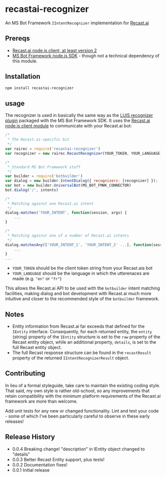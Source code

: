 recastai-recognizer
===================

An MS Bot Framework `IIntentRecognizer` implementation for [Recast.ai](https://recast.ai)

## Prereqs
* [Recast.ai node.js client, at least version 2](https://www.npmjs.com/package/recastai)
* [MS Bot Framework node.js SDK](https://www.npmjs.com/package/botbuilder) - though not a technical dependency of this module.

## Installation
```bash
npm install recastai-recognizer
```

## usage
The recognizer is used in basically the same way as the 
[LUIS recognizer plugin](https://docs.botframework.com/en-us/node/builder/guides/understanding-natural-language) 
packaged with the MS Bot Framework SDK. 
It uses the [Recast.ai node.js client module](https://www.npmjs.com/package/recastai) 
to communicate with your Recast.ai bot:
```javascript
/*
 * The Recast.ai-specific bit
 */
var rairec = require('recastai-recognizer')
var recognizer = new rairec.RecastRecognizer(YOUR_TOKEN, YOUR_LANGUAGE)

/*
 * Standard MS Bot Framework stuff
 */
var builder = require('botbuilder')
var dialog = new builder.IntentDialog({ recognizers: [recognizer] });
var bot = new builder.UniversalBot(MS_BOT_FMWK_CONNECTOR)
bot.dialog('/', intents)

/*
 * Matching against one Recast.ai intent
 */
dialog.matches('YOUR_INTENT', function(session, args) {
    ...
}

/*
 * Matching against one of a number of Recast.ai intents
 */
dialog.matchesAny(['YOUR_INTENT_1', 'YOUR_INTENT_2' ...], function(session, args) {
    ...
}
...
```

* `YOUR_TOKEN` should be the client token string from your Recast.aia bot
* `YOUR_LANGUAGE` should be the language in which the utterenaces are made (e.g. `"en"` or `"fr"`)

This allows the Recast.ai API to be used with the `botbuilder` intent 
matching facilities, making dialog and bot development with Recast.ai much 
more intuitive and closer to the recommended style of the `botbuilder` 
framework.

## Notes

* Entity information from Recast.ai far exceeds that defined for the `IEntity` interface.
  Consequently, for each returned entity, the `entity` (string) property of the `IEntity` structure is set to the `raw` property of the Recast entity object,
  while an additional property, `details`, is set to the full Recast entity object.
* The full Recast response structure can be found in the `recastResult` property of the returned `IIntentRecognizerResult` object.

## Contributing

In lieu of a formal styleguide, take care to maintain the existing coding style. That said, my own style is rather old-school, so any improvements that retain compatibility with the minimum platform requirements of the Recast.ai framework are more than welcome.

Add unit tests for any new or changed functionality. Lint and test your code - some of which I've been particularly careful to observe in these early releases! 

## Release History

* 0.0.4 Breaking change! "description" in IEntity object changed to "details"
* 0.0.3 Better Recast Entity support, plus tests!
* 0.0.2 Documentation fixes!
* 0.0.1 Initial release
